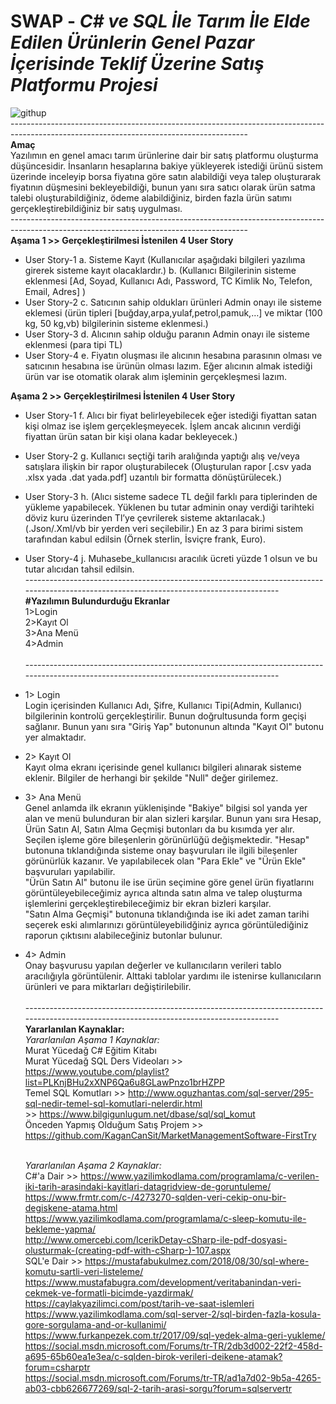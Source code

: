 # SWAP - *C# ve SQL İle Tarım İle Elde Edilen Ürünlerin Genel Pazar İçerisinde Teklif Üzerine Satış Platformu Projesi*
![githup](https://user-images.githubusercontent.com/59123356/121570957-15053780-ca2b-11eb-987a-4b7f49935ce9.png)
<br/>-----------------------------------------------------------------------------------------------------------------------------------------<br/>
**Amaç**<br/>
Yazılımın en genel amacı tarım ürünlerine dair bir satış platformu oluşturma düşüncesidir. İnsanların hesaplarına bakiye yükleyerek istediği ürünü sistem üzerinde inceleyip borsa fiyatına göre satın alabildiği veya talep oluşturarak fiyatının düşmesini bekleyebildiği, bunun yanı sıra satıcı olarak ürün satma talebi oluşturabildiğiniz, ödeme alabildiğiniz, birden fazla ürün satımı gerçekleştirebildiğiniz bir satış uygulması.
<br/>-----------------------------------------------------------------------------------------------------------------------------------------<br/>
**Aşama 1 >> Gerçekleştirilmesi İstenilen 4 User Story**
* User Story-1
  a. Sisteme Kayıt (Kullanıcılar aşağıdaki bilgileri yazılıma girerek sisteme kayıt olacaklardır.)
  b. (Kullanıcı Bilgilerinin sisteme eklenmesi [Ad, Soyad, Kullanıcı Adı, Password, TC Kimlik No, Telefon, Email, Adres] )
* User Story-2
  c. Satıcının sahip oldukları ürünleri Admin onayı ile sisteme eklemesi (ürün tipleri [buğday,arpa,yulaf,petrol,pamuk,…] ve miktar (100 kg, 50 kg,vb) bilgilerinin sisteme eklenmesi.)
* User Story-3
  d. Alıcının sahip olduğu paranın Admin onayı ile sisteme eklenmesi (para tipi TL)
* User Story-4
  e. Fiyatın oluşması ile alıcının hesabına parasının olması ve satıcının hesabına ise ürünün olması lazım. Eğer alıcının almak istediği ürün var ise otomatik olarak alım işleminin gerçekleşmesi lazım.
  
**Aşama 2 >> Gerçekleştirilmesi İstenilen 4 User Story**
* User Story-1
  f. Alıcı bir fiyat belirleyebilecek eğer istediği fiyattan satan kişi olmaz ise işlem gerçekleşmeyecek. İşlem ancak alıcının verdiği fiyattan ürün satan bir kişi olana kadar bekleyecek.)
* User Story-2
  g. Kullanıcı seçtiği tarih aralığında yaptığı alış ve/veya satışlara ilişkin bir rapor oluşturabilecek (Oluşturulan rapor [.csv yada .xlsx yada .dat yada.pdf] uzantılı bir formatta dönüştürülecek.)
* User Story-3
  h. (Alıcı sisteme sadece TL değil farklı para tiplerinden de yükleme yapabilecek. Yüklenen bu tutar adminin onay verdiği tarihteki döviz kuru üzerinden Tl’ye çevrilerek sisteme aktarılacak.) 
  (.Json/.Xml/vb bir yerden veri seçilebilir.) En az 3 para birimi sistem tarafından kabul edilsin (Örnek sterlin, İsviçre frank, Euro).
* User Story-4
  j. Muhasebe_kullanıcısı aracılık ücreti yüzde 1 olsun ve bu tutar alıcıdan tahsil edilsin.
<br/>-----------------------------------------------------------------------------------------------------------------------------------------<br/>
**#Yazılımın Bulundurduğu Ekranlar<br/>**
1>Login<br/> 2>Kayıt Ol<br/> 3>Ana Menü<br/> 4>Admin<br/>
<br/>-----------------------------------------------------------------------------------------------------------------------------------------<br/>
* 1> Login<br/>
  Login içerisinden Kullanıcı Adı, Şifre, Kullanıcı Tipi(Admin, Kullanıcı) bilgilerinin kontrolü gerçekleştirilir. Bunun doğrultusunda form geçişi sağlanır. Bunun yanı sıra "Giriş Yap" butonunun altında "Kayıt Ol" butonu yer almaktadır.<br/>
* 2> Kayıt Ol<br/>
  Kayıt olma ekranı içerisinde genel kullanıcı bilgileri alınarak sisteme eklenir. Bilgiler de herhangi bir şekilde "Null" değer girilemez.<br/>
* 3> Ana Menü<br/>
  Genel anlamda ilk ekranın yüklenişinde "Bakiye" bilgisi sol yanda yer alan ve menü bulunduran bir alan sizleri karşılar. Bunun yanı sıra Hesap, Ürün Satın Al, Satın Alma Geçmişi butonları da bu kısımda yer alır.<br/>
  Seçilen işleme göre bileşenlerin görünürlüğü değişmektedir. "Hesap" butonuna tıklandığında sisteme onay başvuruları ile ilgili bileşenler görünürlük kazanır. Ve yapılabilecek olan "Para Ekle" ve "Ürün Ekle" başvuruları yapılabilir.<br/>
  "Ürün Satın Al" butonu ile ise ürün seçimine göre genel ürün fiyatlarını görüntüleyebileceğimiz ayrıca altında satın alma ve talep oluşturma işlemlerini gerçekleştirebileceğimiz bir ekran bizleri karşılar.<br/>
  "Satın Alma Geçmişi" butonuna tıklandığında ise iki adet zaman tarihi seçerek eski alımlarınızı görüntüleyebilidğiniz ayrıca görüntülediğiniz raporun çıktısını alabileceğiniz butonlar bulunur.<br/>
* 4> Admin<br/>
  Onay başvurusu yapılan değerler ve kullanıcıların verileri tablo aracılığıyla görüntülenir. Alttaki tablolar yardımı ile istenirse kullanıcıların ürünleri ve para miktarları değiştirilebilir.<br/>
<br/>-----------------------------------------------------------------------------------------------------------------------------------------<br/>
  **Yararlanılan Kaynaklar:<br/>**
  *Yararlanılan Aşama 1 Kaynaklar:<br/>*
  Murat Yücedağ C# Eğitim Kitabı<br/>
  Murat Yücedağ SQL Ders Videoları >> https://www.youtube.com/playlist?list=PLKnjBHu2xXNP6Qa6u8GLawPnzo1brHZPP<br/>
  Temel SQL Komutları >> http://www.oguzhantas.com/sql-server/295-sql-nedir-temel-sql-komutlari-nelerdir.html<br/>
                      >> https://www.bilgigunlugum.net/dbase/sql/sql_komut<br/>
  Önceden Yapmış Olduğum Satış Projem >> https://github.com/KaganCanSit/MarketManagementSoftware-FirstTry<br/><br/>
  
  *Yararlanılan Aşama 2 Kaynaklar:<br/>*
  C#'a Dair >> https://www.yazilimkodlama.com/programlama/c-verilen-iki-tarih-arasindaki-kayitlari-datagridview-de-goruntuleme/<br/>
               https://www.frmtr.com/c-/4273270-sqlden-veri-cekip-onu-bir-degiskene-atama.html <br/>
               https://www.yazilimkodlama.com/programlama/c-sleep-komutu-ile-bekleme-yapma/<br/>
               http://www.omercebi.com/IcerikDetay-cSharp-ile-pdf-dosyasi-olusturmak-(creating-pdf-with-cSharp-)-107.aspx<br/>
  SQL'e Dair >> https://mustafabukulmez.com/2018/08/30/sql-where-komutu-sartli-veri-listeleme/<br/>
                https://www.mustafabugra.com/development/veritabanindan-veri-cekmek-ve-formatli-bicimde-yazdirmak/<br/>
                https://caylakyazilimci.com/post/tarih-ve-saat-islemleri<br/>
                https://www.yazilimkodlama.com/sql-server-2/sql-birden-fazla-kosula-gore-sorgulama-and-or-kullanimi/<br/>
                https://www.furkanpezek.com.tr/2017/09/sql-yedek-alma-geri-yukleme/<br/>
                https://social.msdn.microsoft.com/Forums/tr-TR/2db3d002-22f2-458d-a695-65b60ea1e3ea/c-sqlden-birok-verileri-deikene-atamak?forum=csharptr<br/>
                https://social.msdn.microsoft.com/Forums/tr-TR/ad1a7d02-9b5a-4265-ab03-cbb626677269/sql-2-tarih-arasi-sorgu?forum=sqlservertr<br/>
